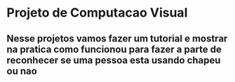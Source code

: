 # Projeto de Computacao Visual

## Nesse projetos vamos fazer um tutorial e mostrar na pratica como funcionou para fazer a parte de reconhecer se uma pessoa esta usando chapeu ou nao 